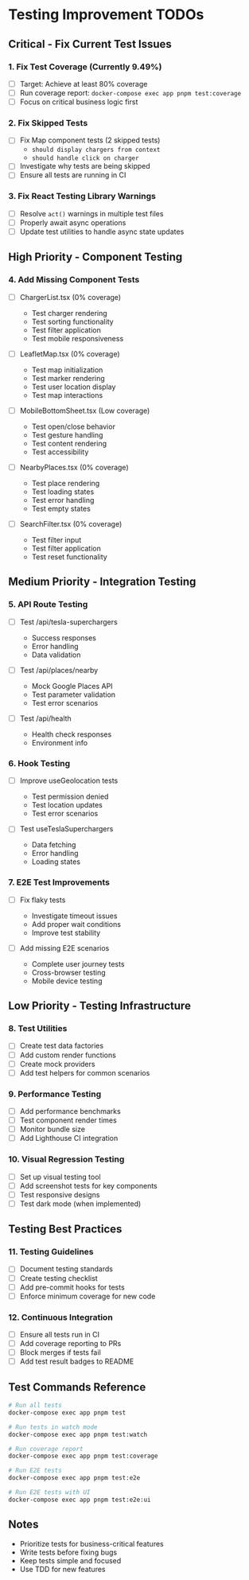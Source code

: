 # Testing Improvement TODOs

## Critical - Fix Current Test Issues

### 1. Fix Test Coverage (Currently 9.49%)

- [ ] Target: Achieve at least 80% coverage
- [ ] Run coverage report: `docker-compose exec app pnpm test:coverage`
- [ ] Focus on critical business logic first

### 2. Fix Skipped Tests

- [ ] Fix Map component tests (2 skipped tests)
  - `should display chargers from context`
  - `should handle click on charger`
- [ ] Investigate why tests are being skipped
- [ ] Ensure all tests are running in CI

### 3. Fix React Testing Library Warnings

- [ ] Resolve `act()` warnings in multiple test files
- [ ] Properly await async operations
- [ ] Update test utilities to handle async state updates

## High Priority - Component Testing

### 4. Add Missing Component Tests

- [ ] ChargerList.tsx (0% coverage)
  - Test charger rendering
  - Test sorting functionality
  - Test filter application
  - Test mobile responsiveness
- [ ] LeafletMap.tsx (0% coverage)

  - Test map initialization
  - Test marker rendering
  - Test user location display
  - Test map interactions

- [ ] MobileBottomSheet.tsx (Low coverage)

  - Test open/close behavior
  - Test gesture handling
  - Test content rendering
  - Test accessibility

- [ ] NearbyPlaces.tsx (0% coverage)

  - Test place rendering
  - Test loading states
  - Test error handling
  - Test empty states

- [ ] SearchFilter.tsx (0% coverage)
  - Test filter input
  - Test filter application
  - Test reset functionality

## Medium Priority - Integration Testing

### 5. API Route Testing

- [ ] Test /api/tesla-superchargers

  - Success responses
  - Error handling
  - Data validation

- [ ] Test /api/places/nearby

  - Mock Google Places API
  - Test parameter validation
  - Test error scenarios

- [ ] Test /api/health
  - Health check responses
  - Environment info

### 6. Hook Testing

- [ ] Improve useGeolocation tests

  - Test permission denied
  - Test location updates
  - Test error scenarios

- [ ] Test useTeslaSuperchargers
  - Data fetching
  - Error handling
  - Loading states

### 7. E2E Test Improvements

- [ ] Fix flaky tests

  - Investigate timeout issues
  - Add proper wait conditions
  - Improve test stability

- [ ] Add missing E2E scenarios
  - Complete user journey tests
  - Cross-browser testing
  - Mobile device testing

## Low Priority - Testing Infrastructure

### 8. Test Utilities

- [ ] Create test data factories
- [ ] Add custom render functions
- [ ] Create mock providers
- [ ] Add test helpers for common scenarios

### 9. Performance Testing

- [ ] Add performance benchmarks
- [ ] Test component render times
- [ ] Monitor bundle size
- [ ] Add Lighthouse CI integration

### 10. Visual Regression Testing

- [ ] Set up visual testing tool
- [ ] Add screenshot tests for key components
- [ ] Test responsive designs
- [ ] Test dark mode (when implemented)

## Testing Best Practices

### 11. Testing Guidelines

- [ ] Document testing standards
- [ ] Create testing checklist
- [ ] Add pre-commit hooks for tests
- [ ] Enforce minimum coverage for new code

### 12. Continuous Integration

- [ ] Ensure all tests run in CI
- [ ] Add coverage reporting to PRs
- [ ] Block merges if tests fail
- [ ] Add test result badges to README

## Test Commands Reference

```bash
# Run all tests
docker-compose exec app pnpm test

# Run tests in watch mode
docker-compose exec app pnpm test:watch

# Run coverage report
docker-compose exec app pnpm test:coverage

# Run E2E tests
docker-compose exec app pnpm test:e2e

# Run E2E tests with UI
docker-compose exec app pnpm test:e2e:ui
```

## Notes

- Prioritize tests for business-critical features
- Write tests before fixing bugs
- Keep tests simple and focused
- Use TDD for new features
